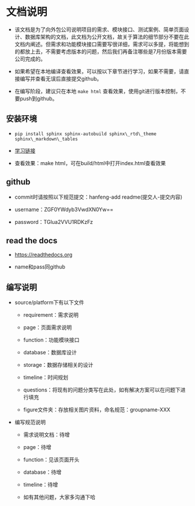 
# 文档说明

- 该文档是为了向外包公司说明项目的需求、模块接口、测试案例、简单页面设计、数据库架构的文档，此文档为公开文档，故关于算法的细节部分不要在此文档内阐述。但需求和功能模块接口需要写很详细，需求可以多提，将能想到的都放上去，不需要考虑版本的问题，然后我们再备注哪些是7月份版本需要公司完成的。
- 如果希望在本地编译查看效果，可以按以下章节进行学习，如果不需要，请直接编写并查看无误后直接提交github。
- 在编写阶段，建议只在本地 `make html` 查看效果，使用git进行版本控制，不要push到github。

## 安装环境

- `pip install sphinx sphinx-autobuild sphinx\_rtd\_theme sphinx\_markdown\_tables`
- [学习链接](https://www.xncoding.com/2017/01/22/fullstack/readthedoc.html)
- 查看效果：make html，可在build/html中打开index.html查看效果

## github
- commit时请按照以下规范提交：hanfeng-add readme(提交人-提交内容)
- username：ZGF0YWdyb3VwdXN0Yw==
- password：TGlua2VVU1RDKzFz
## read the docs
- https://readthedocs.org
- name和pass同github
## 编写说明
- source/platform下有以下文件
   - requirement：需求说明
   - page：页面需求说明
   - function：功能模块接口
   - database：数据库设计
   - storage：数据存储相关的设计
   - timeline：时间规划
   - questions：将现有的问题分类写在此处，如有解决方案可以在问题下进行填充
   - figure文件夹：存放相关图片资料，命名规范：groupname-XXX
- 编写规范说明   
   - 需求说明文档：待增   
   - page：待增   
   - function：见该页面开头   
   - database：待增   
   - timeline：待增
   - 如有其他问题，大家多沟通下哈   
